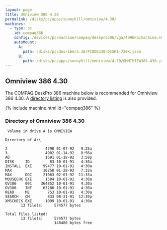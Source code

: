 ```yaml
---
layout: page
title: Omniview 386 4.30
permalink: /disks/pc/apps/sunnyhill/omniview/4.30/
machines:
  - type: pc
    id: compaq386
    config: /devices/pc/machine/compaq/deskpro386/vga/4096kb/machine.xml
    autoMount:
      A:
        path: /disks/pc/dos/ibm/3.30/PCDOS330-DISK1-720K.json
      B:
        path: /disks/pc/apps/sunnyhill/omniview/4.30/OMNIVIEW386-430.json
---
```


Omniview 386 4.30
---

The COMPAQ DeskPro 386 machine below is recommended for Omniview 386 4.30.
A [directory listing](#directory-of-omniview-386-430) is also provided.

{% include machine.html id="compaq386" %}

### Directory of Omniview 386 4.30

	 Volume in drive A is OMNIVIEW   

	Directory of A:\

	2                 4790 01-07-92   9:25a
	3                 4902 01-14-92   8:56a
	AD                1691 01-18-92   3:58p
	DISK     ID         83 10-01-91   4:30a
	INSTALL  EXE     99477 10-01-91   4:30a
	MAX              10250 01-28-92   7:32a
	MAX      DOC     21063 02-01-92  11:33a
	MOUSECHK EXE      1504 10-01-91   4:30a
	OV386    001    364852 10-01-91   4:30a
	OV386    INF     63280 10-01-91   4:30a
	READ     ME        753 10-01-91   4:30a
	SEARCH   CM        833 08-31-91  12:39p
	XMSCHECK EXE      1099 10-01-91   4:30a
	       13 file(s)     574577 bytes

	Total files listed:
	       13 file(s)     574577 bytes
	                      148480 bytes free
